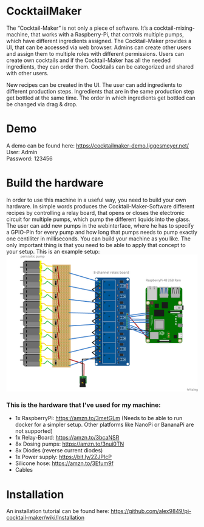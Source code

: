 # CocktailMaker

The “Cocktail-Maker” is not only a piece of software. 
It’s a cocktail-mixing-machine, that works with a Raspberry-Pi, 
that controls multiple pumps, which have different ingredients assigned. 
The Cocktail-Maker provides a UI, that can be accessed via web browser. 
Admins can create other users and assign them to multiple roles with 
different permissions. Users can create own cocktails and if the 
Cocktail-Maker has all the needed ingredients, they can order them. 
Cocktails can be categorized and shared with other users.

New recipes can be created in the UI. The user can add ingredients to 
different production steps. Ingredients that are in the same 
production step get bottled at the same time. 
The order in which ingredients get bottled can be changed via drag & 
drop.

# Demo
A demo can be found here: https://cocktailmaker-demo.liggesmeyer.net/
User: Admin  
Password: 123456  

# Build the hardware

In order to use this machine in a useful way, you need to build your own hardware.
In simple words produces the Cocktail-Maker-Software different recipes by 
controlling a relay board, that opens or closes the electronic circuit 
for multiple pumps, which pump the different liquids into the glass.
The user can add new pumps in the webinterface, where he has to specify a GPIO-Pin
for every pump and how long that pumps needs to pump exactly one centiliter in 
milliseconds. You can build your machine as you like. The only important thing
is that you need to be able to apply that concept to your setup. This is an example setup:
![Blueprint](./documentation/img/blueprint.png "Blueprint")

### This is the hardware that I've used for my machine:
 * 1x RaspberryPi: https://amzn.to/3metGLm (Needs to be able to run docker for a simpler setup. Other platforms like NanoPi or BananaPi are not supported)
 * 1x Relay-Board: https://amzn.to/3bcaNSR
 * 8x Dosing pumps: https://amzn.to/3nui0TN
 * 8x Diodes (reverse current diodes)
 * 1x Power supply: https://bit.ly/2ZJPIcP
 * Silicone hose: https://amzn.to/3Efum9f
 * Cables

# Installation

An installation tutorial can be found here: https://github.com/alex9849/pi-cocktail-maker/wiki/Installation
